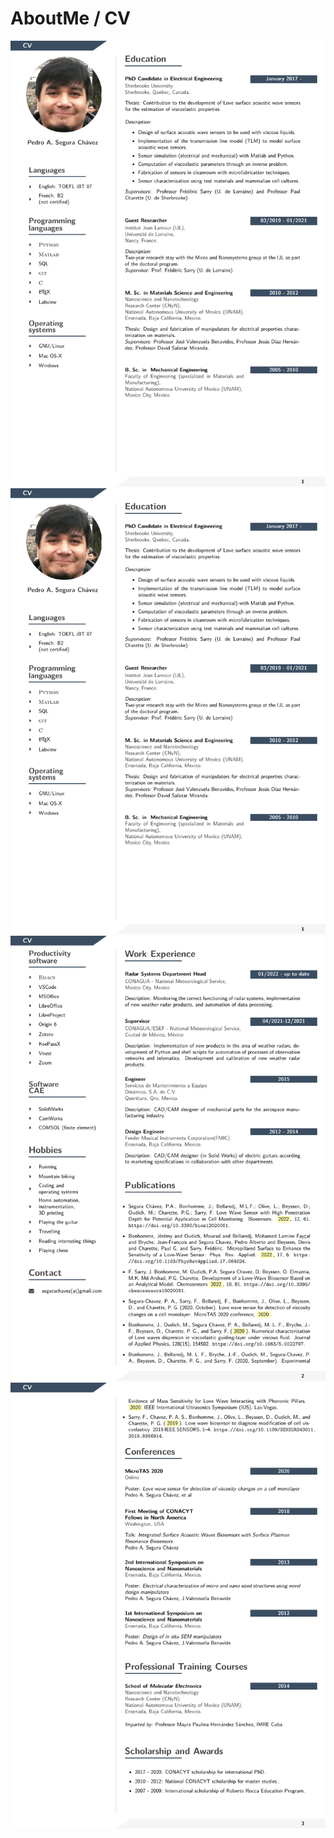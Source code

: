 # AboutMe / CV
<img src="cv_pedro_en-1.png">
<img src="https://github.com/PA-Segura/PA-Segura.github.io/blob/master/cv_pedro_en-1.png">
<img src="https://github.com/PA-Segura/PA-Segura.github.io/blob/master/cv_pedro_en-2.png">
<img src="https://github.com/PA-Segura/PA-Segura.github.io/blob/master/cv_pedro_en-3.png">

